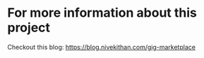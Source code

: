 # For more information about this project

Checkout this blog: https://blog.nivekithan.com/gig-marketplace 
